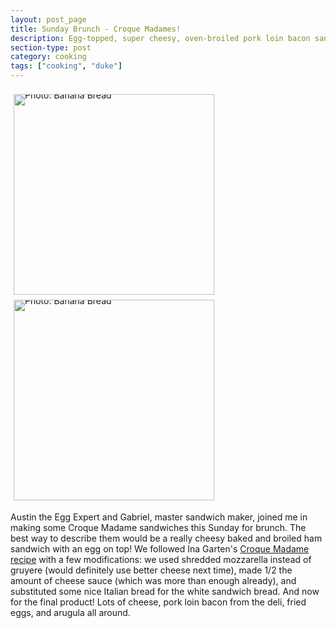 ```yaml
---
layout: post_page
title: Sunday Brunch - Croque Madames!
description: Egg-topped, super cheesy, oven-broiled pork loin bacon sandwiches!
section-type: post
category: cooking
tags: ["cooking", "duke"]
---
```


<div style="line-height:0;padding:4px 0 0 1px;">
<a href="http://i.imgur.com/xLycC8h.jpg" style="display:inline-block;margin:3px;text-decoration:none;"> 
<img alt="Photo: Banana Bread" height='321' src="http://i.imgur.com/xLycC8h.jpg" title="Banana Bread" width='321' style="padding:1px;">
</a>
<a href="http://i.imgur.com/NTOwCkV.jpg" style="display:inline-block;margin:3px;text-decoration:none;"> 
<img alt="Photo: Banana Bread" height="321" src="http://i.imgur.com/NTOwCkV.jpg" title="Banana Bread" width="321" style="padding:1px;">
</a>
</div>

Austin the Egg Expert and Gabriel, master sandwich maker, joined me in making some Croque Madame sandwiches this Sunday for brunch. The best way to describe them would be a really cheesy baked and broiled ham sandwich with an egg on top! We followed Ina Garten's [Croque Madame recipe](http://www.foodnetwork.com/recipes/ina-garten/croque-monsieur-recipe.html) with a few modifications: we used shredded mozzarella instead of gruyere (would definitely use better cheese next time), made 1/2 the amount of cheese sauce (which was more than enough already), and substituted some nice Italian bread for the white sandwich bread. And now for the final product! Lots of cheese, pork loin bacon from the deli, fried eggs, and arugula all around. 


